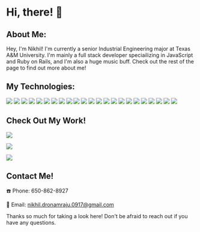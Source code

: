 # Hi, there! 👋

## About Me:
Hey, I'm Nikhil! I'm currently a senior Industrial Engineering major at Texas A&M University. I'm mainly a full stack developer speciailizing in JavaScript and Ruby on Rails, and I'm also a huge music buff. Check out the rest of the page to find out more about me!

## My Technologies:
<img src="https://img.shields.io/badge/-gray?style=flat-square&logo=HTML5"> <img src="https://img.shields.io/badge/-gray?style=flat-square&logo=CSS3"> <img src="https://img.shields.io/badge/-gray?style=flat-square&logo=JavaScript"> <img src="https://img.shields.io/badge/-gray?style=flat-square&logo=Next.JS"> <img src="https://img.shields.io/badge/-gray?style=flat-square&logo=GNOME Terminal"> <img src="https://img.shields.io/badge/-gray?style=flat-square&logo=C#"> <img src="https://img.shields.io/badge/-gray?style=flat-square&logo=Python"> <img src="https://img.shields.io/badge/-gray?style=flat-square&logo=Ruby"> <img src="https://img.shields.io/badge/-gray?style=flat-square&logo=Create React App"> <img src="https://img.shields.io/badge/-gray?style=flat-square&logo=Redux"> <img src="https://img.shields.io/badge/-gray?style=flat-square&logo=GraphQL"> <img src="https://img.shields.io/badge/-gray?style=flat-square&logo=Node.JS"> <img src="https://img.shields.io/badge/-gray?style=flat-square&logo=Express"> <img src="https://img.shields.io/badge/-gray?style=flat-square&logo=MongoDB"> <img src="https://img.shields.io/badge/-gray?style=flat-square&logo=Firebase"> <img src="https://img.shields.io/badge/-gray?style=flat-square&logo=Postgresql"> <img src="https://img.shields.io/badge/-gray?style=flat-square&logo=SQLite"> <img src="https://img.shields.io/badge/-gray?style=flat-square&logo=RubyOnRails"> <img src="https://img.shields.io/badge/-gray?style=flat-square&logo=AmazonAWS"> <img src="https://img.shields.io/badge/-gray?style=flat-square&logo=Prisma"> <img src="https://img.shields.io/badge/-gray?style=flat-square&logo=Next.JS"> <img src="https://img.shields.io/badge/-gray?style=flat-square&logo=Prisma"> <img src="https://img.shields.io/badge/-gray?style=flat-square&logo=Docker">


## Check Out My Work!

[<img src="https://img.shields.io/badge/-LinkedIn-blue?style=flat-square&logo=LinkedIn">](https://www.linkedin.com/in/nikhil-dronamraju-154818144/)

[<img src="https://img.shields.io/badge/-Portfolio-gray.svg?logo=Vercel">](<https://nikhildronamraju-next-portfolio.vercel.app>)

[<img src="https://img.shields.io/badge/-YouTube-red.svg?logo=YouTube">](<https://www.youtube.com/@landonstrong9161>)

## Contact Me!
:phone: Phone:
  650-862-8927
    
:email: Email:
  nikhil.dronamraju.0917@gmail.com

Thanks so much for taking a look here! Don't be afraid to reach out if you have any questions.

<!---
nikhil-dronamraju/nikhil-dronamraju is a ✨ special ✨ repository because its `README.md` (this file) appears on your GitHub profile.
You can click the Preview link to take a look at your changes.
--->
